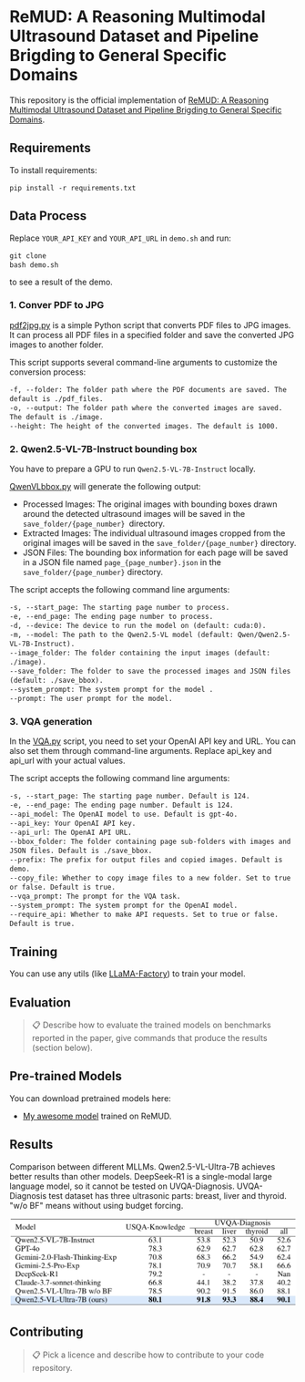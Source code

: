 # ReMUD: A Reasoning Multimodal Ultrasound Dataset and Pipeline Brigding to General Specific Domains

This repository is the official implementation of [ReMUD: A Reasoning Multimodal Ultrasound Dataset and Pipeline Brigding to General Specific Domains](./Paper0512.pdf). 

## Requirements

To install requirements:

```setup
pip install -r requirements.txt
```

## Data Process
Replace `YOUR_API_KEY` and `YOUR_API_URL` in `demo.sh` and run:
```
git clone 
bash demo.sh
```
to see a result of the demo.

### 1. Conver PDF to JPG

[pdf2jpg.py]() is a simple Python script that converts PDF files to JPG images. It can process all PDF files in a specified folder and save the converted JPG images to another folder.

This script supports several command-line arguments to customize the conversion process:
```
-f, --folder: The folder path where the PDF documents are saved. The default is ./pdf_files.
-o, --output: The folder path where the converted images are saved. The default is ./image.
--height: The height of the converted images. The default is 1000.
```

### 2. Qwen2.5-VL-7B-Instruct bounding box
You have to prepare a GPU to run `Qwen2.5-VL-7B-Instruct` locally.

[QwenVLbbox.py]()  will generate the following output:
- Processed Images: The original images with bounding boxes drawn around the detected ultrasound images will be saved in the `save_folder/{page_number} `directory.
- Extracted Images: The individual ultrasound images cropped from the original images will be saved in the `save_folder/{page_number}` directory.
- JSON Files: The bounding box information for each page will be saved in a JSON file named `page_{page_number}.json` in the `save_folder/{page_number}` directory.


The script accepts the following command line arguments:
```
-s, --start_page: The starting page number to process.
-e, --end_page: The ending page number to process.
-d, --device: The device to run the model on (default: cuda:0).
-m, --model: The path to the Qwen2.5-VL model (default: Qwen/Qwen2.5-VL-7B-Instruct).
--image_folder: The folder containing the input images (default: ./image).
--save_folder: The folder to save the processed images and JSON files (default: ./save_bbox).
--system_prompt: The system prompt for the model .
--prompt: The user prompt for the model.
```

### 3. VQA generation

In the [VQA.py]() script, you need to set your OpenAI API key and URL. You can also set them through command-line arguments. Replace api_key and api_url with your actual values.

The script accepts the following command line arguments:
```
-s, --start_page: The starting page number. Default is 124.
-e, --end_page: The ending page number. Default is 124.
--api_model: The OpenAI model to use. Default is gpt-4o.
--api_key: Your OpenAI API key.
--api_url: The OpenAI API URL.
--bbox_folder: The folder containing page sub-folders with images and JSON files. Default is ./save_bbox.
--prefix: The prefix for output files and copied images. Default is demo.
--copy_file: Whether to copy image files to a new folder. Set to true or false. Default is true.
--vqa_prompt: The prompt for the VQA task.
--system_prompt: The system prompt for the OpenAI model.
--require_api: Whether to make API requests. Set to true or false. Default is true.
```
## Training

You can use any utils (like [LLaMA-Factory](https://github.com/hiyouga/LLaMA-Factory)) to train your model.

## Evaluation


>📋  Describe how to evaluate the trained models on benchmarks reported in the paper, give commands that produce the results (section below).

## Pre-trained Models

You can download pretrained models here:

- [My awesome model](https://drive.google.com/mymodel.pth) trained on ReMUD.


## Results
Comparison between different MLLMs. Qwen2.5-VL-Ultra-7B achieves better results than other models. DeepSeek-R1 is a single-modal large language model, so it cannot be tested on UVQA-Diagnosis. UVQA-Diagnosis test dataset has three ultrasonic parts: breast, liver and thyroid. "w/o BF" means without using budget forcing.

![Results](./imgs/Results.png)


## Contributing

>📋  Pick a licence and describe how to contribute to your code repository. 

